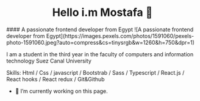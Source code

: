 <h1 align="center">Hello i.m Mostafa 👋</h1>
#### A passionate frontend developer from Egypt
![A passionate frontend developer from Egypt](https://images.pexels.com/photos/1591060/pexels-photo-1591060.jpeg?auto=compress&cs=tinysrgb&w=1260&h=750&dpr=1)

I am a student in the third year in the faculty of computers and information technology Suez Canal University

Skills: Html / Css / javascript / Bootstrab / Sass / Typescript / React.js / React hooks / React redux / Git&Github

- 🔭 I’m currently working on this page. 




<!-- <h1 align="center">Hello i.m Mostafa 👋</h1> -->

<!-- <hr> -->
<!-- <p align="center">
<a align="center" href="https://www.facebook.com/tata.rayan.5"><img src="https://th.bing.com/th/id/R.c9313766815bf00fcca350116f6115a4?rik=8IfDZFHmu6w%2bvQ&pid=ImgRaw&r=0" width="50px"></a>
  <a  align="center" href="https://www.instagram.com/mostafarayan7/"> <img src="https://th.bing.com/th/id/OIP.kt3jVYscL47-xLLO8LVqEwAAAA?pid=ImgDet&rs=1" width="50px"> </a>
    <a  align="center" href="https://wa.me/+0201156581025"> <img src="https://1.bp.blogspot.com/-IGynNsb4rcs/XqiBmNkOkAI/AAAAAAAAAKQ/cuWjzBXCRC0V6ZAdEpJBWm754KPceULwACPcBGAYYCw/s1200/whatsapp-apk-android.jpg" width="50px"> </a> 
</p>

 




